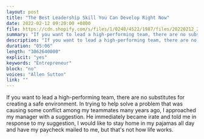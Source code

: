 ```yaml
---
layout: post
title: "The Best Leadership Skill You Can Develop Right Now"
date: 2022-02-12 09:20:00 +0800
file: https://cdn.shopify.com/s/files/1/0248/4522/1987/files/20220212_2.mp3?v=1644718376
summary: "If you want to lead a high-performing team, there are no substitutes for creating a safe environment. In trying to help solve a problem that was causing some conflict among my teammates many years ago, I approached my manager with a suggestion. He immediately became irate and told me in response to my suggestion, I would like to stay home in my pajamas all day and have my paycheck mailed to me, but that's not how life works."
description: "If you want to lead a high-performing team, there are no substitutes for creating a safe environment. In trying to help solve a problem that was causing some conflict among my teammates many years ago, I approached my manager with a suggestion. He immediately became irate and told me in response to my suggestion, I would like to stay home in my pajamas all day and have my paycheck mailed to me, but that's not how life works."
duration: "05:06"
length: "3062640000"
explicit: "yes"
keywords: "Entrepreneur"
block: "no"
voices: "Allen Sutton"
link: ""
---
```


If you want to lead a high-performing team, there are no substitutes for creating a safe environment. In trying to help solve a problem that was causing some conflict among my teammates many years ago, I approached my manager with a suggestion. He immediately became irate and told me in response to my suggestion, I would like to stay home in my pajamas all day and have my paycheck mailed to me, but that's not how life works.